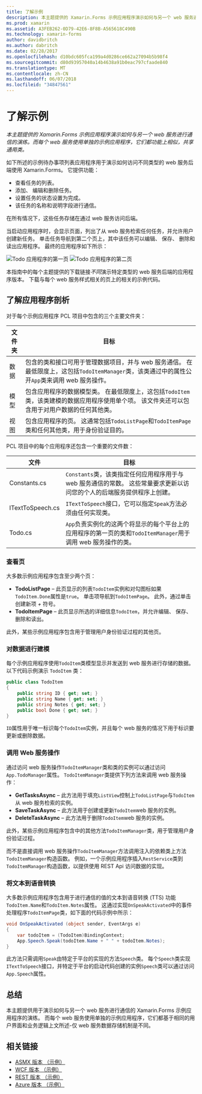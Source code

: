 ```yaml
---
title: 了解示例
description: 本主题提供的 Xamarin.Forms 示例应用程序演示如何与另一个 web 服务进行通信的演练。 而每个 web 服务使用单独的示例应用程序，它们都功能上相似，共享通用类。
ms.prod: xamarin
ms.assetid: A3FEB262-0D79-42E6-8F8B-A565618C490B
ms.technology: xamarin-forms
author: davidbritch
ms.author: dabritch
ms.date: 02/28/2017
ms.openlocfilehash: d10bdc605fca199a4d0286ce662a27094b5b98f4
ms.sourcegitcommit: d80d93957040a14b4638a91b0eac797cfaade840
ms.translationtype: MT
ms.contentlocale: zh-CN
ms.lasthandoff: 06/07/2018
ms.locfileid: "34847561"
---
```

# <a name="understanding-the-sample"></a>了解示例

_本主题提供的 Xamarin.Forms 示例应用程序演示如何与另一个 web 服务进行通信的演练。而每个 web 服务使用单独的示例应用程序，它们都功能上相似，共享通用类。_

如下所述的示例待办事项列表应用程序用于演示如何访问不同类型的 web 服务后端使用 Xamarin.Forms。 它提供功能：

- 查看任务的列表。
- 添加、 编辑和删除任务。
- 设置任务的状态设置为完成。
- 该任务的名称和说明字段进行通信。

在所有情况下，这些任务存储在通过 web 服务访问后端。

当启动应用程序时，会显示页面，列出了从 web 服务检索任何任务，并允许用户创建新任务。 单击任务导航到第二个页上，其中该任务可以编辑、 保存、 删除和读出应用程序。 最终的应用程序如下所示：

![](walkthrough-images/app-example-1.png "Todo 应用程序的第一页")
![](walkthrough-images/app-example-2.png "Todo 应用程序的第二页")

本指南中的每个主题提供的下载链接*不同*演示特定类型的 web 服务后端的应用程序版本。 下载与每个 web 服务样式相关的页上的相关的示例代码。

## <a name="understanding-the-application-anatomy"></a>了解应用程序剖析

对于每个示例应用程序 PCL 项目中包含的三个主要文件夹：

|文件夹|目标|
|--- |--- |
|数据|包含的类和接口可用于管理数据项目，并与 web 服务通信。 在最低限度上，这包括`TodoItemManager`类，该类通过中的属性公开`App`类来调用 web 服务操作。|
|模型|包含应用程序的数据模型类。 在最低限度上，这包括`TodoItem`类，该类建模的数据应用程序使用单个项。 该文件夹还可以包含用于对用户数据的任何其他类。|
|视图|包含应用程序的页。 这通常包括`TodoListPage`和`TodoItemPage`类和任何其他类，用于身份验证目的。|

PCL 项目中的每个应用程序还包含一个重要的文件数：

|文件|目标|
|--- |--- |
|Constants.cs|`Constants`类，该类指定任何应用程序用于与 web 服务通信的常数。 这些常量要求更新以访问您的个人的后端服务提供程序上创建。|
|ITextToSpeech.cs|`ITextToSpeech`接口，它可以指定`Speak`方法必须由任何实现类。|
|Todo.cs|`App`负责实例化的这两个将显示的每个平台上的应用程序的第一页的类和`TodoItemManager`用于调用 web 服务操作的类。|

### <a name="viewing-pages"></a>查看页

大多数示例应用程序包含至少两个页：

- **TodoListPage** – 此页显示的列表`TodoItem`实例和对勾图标如果`TodoItem.Done`属性是`true`。 单击项导航到`TodoItemPage`。 此外，通过单击创建新项 *+* 符号。
- **TodoItemPage** – 此页显示所选的详细信息`TodoItem`，并允许编辑、 保存、 删除和读出。

此外，某些示例应用程序包含用于管理用户身份验证过程的其他页。

### <a name="modeling-the-data"></a>对数据进行建模

每个示例应用程序使用`TodoItem`类模型显示并发送到 web 服务进行存储的数据。 以下代码示例演示 `TodoItem` 类：

```csharp
public class TodoItem
{
    public string ID { get; set; }
    public string Name { get; set; }
    public string Notes { get; set; }
    public bool Done { get; set; }
}
```

`ID`属性用于唯一标识每个`TodoItem`实例，并且每个 web 服务的情况下用于标识要更新或删除数据。

### <a name="invoking-web-service-operations"></a>调用 Web 服务操作

通过访问 web 服务操作`TodoItemManager`类和类的实例可以通过访问`App.TodoManager`属性。 `TodoItemManager`类提供下列方法来调用 web 服务操作：

- **GetTasksAsync** – 此方法用于填充`ListView`控制上`TodoListPage`与`TodoItem`从 web 服务检索的实例。
- **SaveTaskAsync** – 此方法用于创建或更新`TodoItem`web 服务的实例。
- **DeleteTaskAsync** – 此方法用于删除`TodoItem`web 服务的实例。

此外，某些示例应用程序包含中的其他方法`TodoItemManager`类，用于管理用户身份验证过程。

而不是直接调用 web 服务操作`TodoItemManager`方法调用注入的依赖类上方法`TodoItemManager`构造函数。 例如，一个示例应用程序插入`RestService`类到`TodoItemManager`构造函数，以提供使用 REST Api 访问数据的实现。

### <a name="translating-text-to-speech"></a>将文本到语音转换

大多数示例应用程序包含用于进行通信的值的文本到语音转换 (TTS) 功能`TodoItem.Name`和`TodoItem.Notes`属性。 这通过实现`OnSpeakActivated`中的事件处理程序`TodoItemPage`类，如下面的代码示例中所示：

```csharp
void OnSpeakActivated (object sender, EventArgs e)
{
    var todoItem = (TodoItem)BindingContext;
    App.Speech.Speak(todoItem.Name + " " + todoItem.Notes);
}
```

此方法只需调用`Speak`由特定于平台的实现的方法`Speech`类。 每个`Speech`类实现`ITextToSpeech`接口，并特定于平台的启动代码创建的实例`Speech`类可以通过访问`App.Speech`属性。

## <a name="summary"></a>总结

本主题提供用于演示如何与另一个 web 服务进行通信的 Xamarin.Forms 示例应用程序的演练。 而每个 web 服务使用单独的示例应用程序，它们都基于相同的用户界面和业务逻辑上文所述-仅 web 服务数据存储机制是不同。


## <a name="related-links"></a>相关链接

- [ASMX 版本 （示例）](https://developer.xamarin.com/samples/xamarin-forms/WebServices/TodoASMX)
- [WCF 版本 （示例）](https://developer.xamarin.com/samples/xamarin-forms/WebServices/TodoWCF)
- [REST 版本 （示例）](https://developer.xamarin.com/samples/xamarin-forms/WebServices/TodoREST)
- [Azure 版本 （示例）](https://developer.xamarin.com/samples/xamarin-forms/WebServices/TodoAzure)
